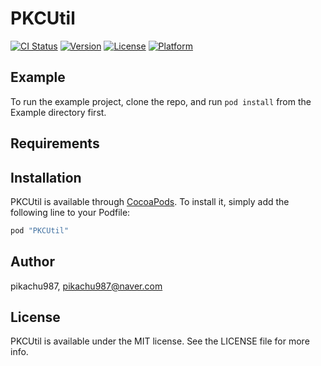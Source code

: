 # PKCUtil

[![CI Status](http://img.shields.io/travis/pikachu987/PKCUtil.svg?style=flat)](https://travis-ci.org/pikachu987/PKCUtil)
[![Version](https://img.shields.io/cocoapods/v/PKCUtil.svg?style=flat)](http://cocoapods.org/pods/PKCUtil)
[![License](https://img.shields.io/cocoapods/l/PKCUtil.svg?style=flat)](http://cocoapods.org/pods/PKCUtil)
[![Platform](https://img.shields.io/cocoapods/p/PKCUtil.svg?style=flat)](http://cocoapods.org/pods/PKCUtil)

## Example

To run the example project, clone the repo, and run `pod install` from the Example directory first.

## Requirements

## Installation

PKCUtil is available through [CocoaPods](http://cocoapods.org). To install
it, simply add the following line to your Podfile:

```ruby
pod "PKCUtil"
```

## Author

pikachu987, pikachu987@naver.com

## License

PKCUtil is available under the MIT license. See the LICENSE file for more info.
